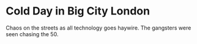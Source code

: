 # Cold Day in Big City London
Chaos on the streets as all technology goes haywire. The gangsters were seen chasing the 50.
